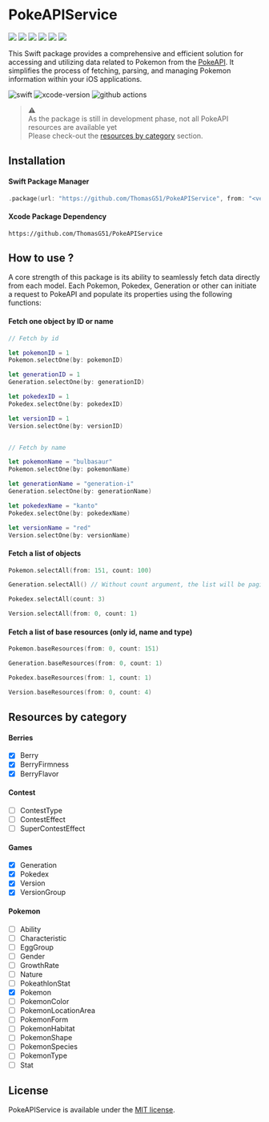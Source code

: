 # PokeAPIService

![](https://raw.githubusercontent.com/PokeAPI/sprites/master/sprites/pokemon/3.png)
![](https://raw.githubusercontent.com/PokeAPI/sprites/master/sprites/pokemon/6.png)
![](https://raw.githubusercontent.com/PokeAPI/sprites/master/sprites/pokemon/9.png)
![](https://raw.githubusercontent.com/PokeAPI/sprites/master/sprites/pokemon/144.png)
![](https://raw.githubusercontent.com/PokeAPI/sprites/master/sprites/pokemon/145.png)
![](https://raw.githubusercontent.com/PokeAPI/sprites/master/sprites/pokemon/146.png)

This Swift package provides a comprehensive and efficient solution for accessing and utilizing data related to Pokemon from the [PokeAPI](https://pokeapi.co). 
It simplifies the process of fetching, parsing, and managing Pokemon information within your iOS applications.

![swift](https://img.shields.io/badge/Swift-5.10-orange?logo=Swift&logoColor=white)
![xcode-version](https://img.shields.io/badge/Xcode-16-blue?logo=xcode&logoColor=white)
![github actions](https://github.com/ThomasG51/PokeAPIService/actions/workflows/swift.yml/badge.svg)

> ⚠️ <br>
> As the package is still in development phase, not all PokeAPI resources are available yet <br>
> Please check-out the [resources by category](#resources-by-category) section.

## Installation

#### Swift Package Manager
```swift
.package(url: "https://github.com/ThomasG51/PokeAPIService", from: "<version>")
```

#### Xcode Package Dependency
```
https://github.com/ThomasG51/PokeAPIService
```

## How to use ?

A core strength of this package is its ability to seamlessly fetch data directly from each model. Each Pokemon, Pokedex, Generation or other can initiate a request to PokeAPI and populate its properties using the following functions:

#### Fetch one object by ID or name
```swift
// Fetch by id

let pokemonID = 1
Pokemon.selectOne(by: pokemonID)

let generationID = 1
Generation.selectOne(by: generationID)

let pokedexID = 1
Pokedex.selectOne(by: pokedexID)

let versionID = 1
Version.selectOne(by: versionID)


// Fetch by name

let pokemonName = "bulbasaur"
Pokemon.selectOne(by: pokemonName)

let generationName = "generation-i"
Generation.selectOne(by: generationName)

let pokedexName = "kanto"
Pokedex.selectOne(by: pokedexName)

let versionName = "red"
Version.selectOne(by: versionName)
```

#### Fetch a list of objects
```swift
Pokemon.selectAll(from: 151, count: 100)

Generation.selectAll() // Without count argument, the list will be paginate by 20 by default

Pokedex.selectAll(count: 3)

Version.selectAll(from: 0, count: 1)
```

#### Fetch a list of base resources (only id, name and type)
```swift
Pokemon.baseResources(from: 0, count: 151)

Generation.baseResources(from: 0, count: 1)

Pokedex.baseResources(from: 1, count: 1)

Version.baseResources(from: 0, count: 4)
```

<h2 id="resources-by-category">Resources by category</h2>

#### Berries

- [x] Berry
- [x] BerryFirmness
- [x] BerryFlavor

#### Contest

- [ ] ContestType
- [ ] ContestEffect
- [ ] SuperContestEffect

#### Games

- [x] Generation
- [x] Pokedex
- [x] Version
- [x] VersionGroup

#### Pokemon

- [ ] Ability
- [ ] Characteristic
- [ ] EggGroup
- [ ] Gender
- [ ] GrowthRate
- [ ] Nature
- [ ] PokeathlonStat
- [x] Pokemon
- [ ] PokemonColor
- [ ] PokemonLocationArea
- [ ] PokemonForm
- [ ] PokemonHabitat
- [ ] PokemonShape
- [ ] PokemonSpecies
- [ ] PokemonType
- [ ] Stat

## License

PokeAPIService is available under the [MIT license](LICENSE).
